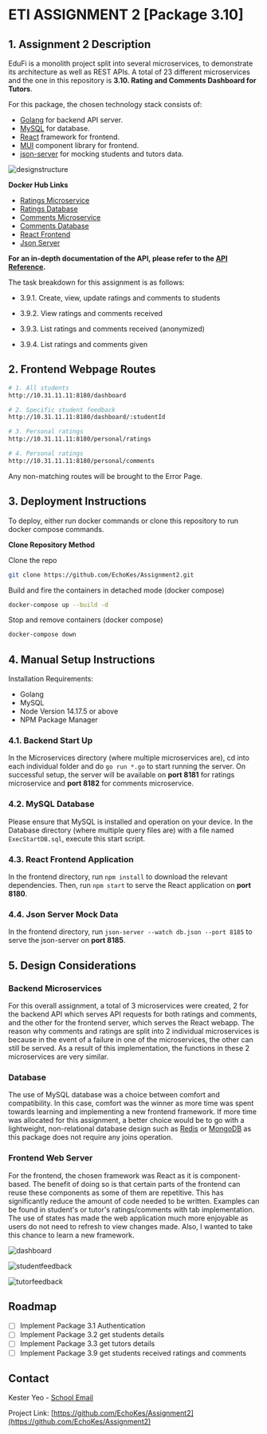 # ETI ASSIGNMENT 2 [Package 3.10]

## 1. Assignment 2 Description

EduFi is a monolith project split into several microservices, to demonstrate its architecture as well as REST APIs. A total of 23 different microservices and the one in this repository is **3.10. Rating and Comments Dashboard for Tutors**.

For this package, the chosen technology stack consists of:

- [Golang](https://go.dev/) for backend API server.
- [MySQL](https://www.mysql.com/) for database.
- [React](https://reactjs.org/) framework for frontend.
- [MUI](https://mui.com/) component library for frontend.
- [json-server](https://www.npmjs.com/package/json-server) for mocking students and tutors data.

![designstructure](images/designstructure.PNG)

**Docker Hub Links**

- [Ratings Microservice](https://hub.docker.com/repository/docker/echokes/18-rating_ms_image)
- [Ratings Database](https://hub.docker.com/repository/docker/echokes/18-rating_db_image)
- [Comments Microservice](https://hub.docker.com/repository/docker/echokes/18-comment_ms_image)
- [Comments Database](https://hub.docker.com/repository/docker/echokes/18-comment_db_image)
- [React Frontend](https://hub.docker.com/repository/docker/echokes/18-frontend_react_image)
- [Json Server](https://hub.docker.com/repository/docker/echokes/18-json_server_image)

**For an in-depth documentation of the API, please refer to the [API Reference](API_reference.md).**

The task breakdown for this assignment is as follows:

- 3.9.1. Create, view, update ratings and comments to students

- 3.9.2. View ratings and comments received

- 3.9.3. List ratings and comments received (anonymized)

- 3.9.4. List ratings and comments given

## 2. Frontend Webpage Routes

```sh
# 1. All students
http://10.31.11.11:8180/dashboard

# 2. Specific student feedback
http://10.31.11.11:8180/dashboard/:studentId

# 3. Personal ratings
http://10.31.11.11:8180/personal/ratings

# 4. Personal ratings
http://10.31.11.11:8180/personal/comments

```

Any non-matching routes will be brought to the Error Page.

## 3. Deployment Instructions

To deploy, either run docker commands or clone this repository to run docker compose commands.

**Clone Repository Method**

Clone the repo

```sh
git clone https://github.com/EchoKes/Assignment2.git
```

Build and fire the containers in detached mode (docker compose)

```sh
docker-compose up --build -d
```

Stop and remove containers (docker compose)

```sh
docker-compose down
```

## 4. Manual Setup Instructions

Installation Requirements:

- Golang
- MySQL
- Node Version 14.17.5 or above
- NPM Package Manager

### 4.1. Backend Start Up

In the Microservices directory (where multiple microservices are), cd into each individual folder and do `go run *.go` to start running the server. On successful setup, the server will be available on **port 8181** for ratings microservice and **port 8182** for comments microservice.

### 4.2. MySQL Database

Please ensure that MySQL is installed and operation on your device. In the Database directory (where multiple query files are) with a file named `ExecStartDB.sql`, execute this start script.

### 4.3. React Frontend Application

In the frontend directory, run `npm install` to download the relevant dependencies. Then, run `npm start` to serve the React application on **port 8180**.

### 4.4. Json Server Mock Data

In the frontend directory, run `json-server --watch db.json --port 8185` to serve the json-server on **port 8185**.

## 5. Design Considerations

### Backend Microservices

For this overall assignment, a total of 3 microservices were created, 2 for the backend API which serves API requests for both ratings and comments, and the other for the frontend server, which serves the React webapp. The reason why comments and ratings are split into 2 individual microservices is because in the event of a failure in one of the microservices, the other can still be served. As a result of this implementation, the functions in these 2 microservices are very similar.

### Database

The use of MySQL database was a choice between comfort and compatibility. In this case, comfort was the winner as more time was spent towards learning and implementing a new frontend framework. If more time was allocated for this assignment, a better choice would be to go with a lightweight, non-relational database design such as [Redis](https://redis.io/) or [MongoDB](https://www.mongodb.com/) as this package does not require any joins operation.

### Frontend Web Server

For the frontend, the chosen framework was React as it is component-based. The benefit of doing so is that certain parts of the frontend can reuse these components as some of them are repetitive. This has significantly reduce the amount of code needed to be written. Examples can be found in student's or tutor's ratings/comments with tab implementation. The use of states has made the web application much more enjoyable as users do not need to refresh to view changes made. Also, I wanted to take this chance to learn a new framework.

![dashboard](images/dashboard.PNG)

![studentfeedback](images/studentfeedback.PNG)

![tutorfeedback](images/tutorfeedback.PNG)

## Roadmap

- [ ] Implement Package 3.1 Authentication
- [ ] Implement Package 3.2 get students details
- [ ] Implement Package 3.3 get tutors details
- [ ] Implement Package 3.9 get students received ratings and comments

## Contact

Kester Yeo - [School Email](mailto:s10185261@connect.np.edu.sg)

Project Link: [https://github.com/EchoKes/Assignment2](https://github.com/EchoKes/Assignment2)
